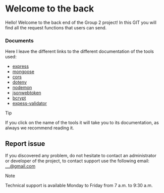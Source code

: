 # Welcome to the back 
Hello! Welcome to the back end of the Group 2 project! In this GIT you will find all the request functions that users can send.

### Documents
Here I leave the different links to the different documentation of the tools used:
- [express](https://expressjs.com/)
- [mongoose](https://mongoosejs.com/)
- [cors](https://mongoosejs.com/)
- [dotenv](https://mongoosejs.com/)
- [nodemon](https://nodemon.io/)
- [jsonwebtoken](https://jwt.io/)
- [bcrypt](https://github.com/kelektiv/node.bcrypt.js#readme)
- [expess-validator](https://express-validator.github.io/docs)

>[!TIP]
>If you click on the name of the tools it will take you to its documentation, as always we recommend reading it.

## Report issue
If you discovered any problem, do not hesitate to contact an administrator or developer of the project, to contact support use the following email: [....@gmail.com]()

>[!Note]
>Technical support is available Monday to Friday from 7 a.m. to 9:30 a.m.